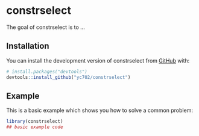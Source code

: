 
# constrselect

<!-- badges: start -->
<!-- badges: end -->

The goal of constrselect is to ...

## Installation

You can install the development version of constrselect from [GitHub](https://github.com/) with:

``` r
# install.packages("devtools")
devtools::install_github("yc702/constrselect")
```

## Example

This is a basic example which shows you how to solve a common problem:

``` r
library(constrselect)
## basic example code
```

